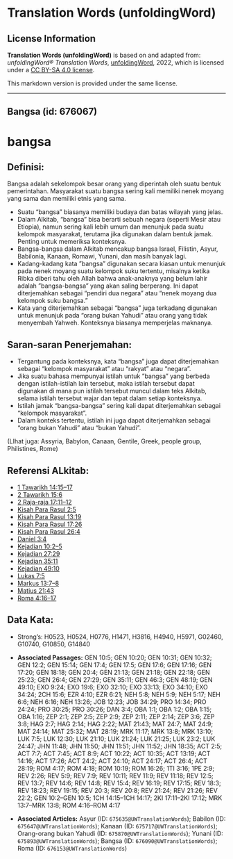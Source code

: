 # Translation Words (unfoldingWord)

## License Information

**Translation Words (unfoldingWord)** is based on and adapted from: _unfoldingWord® Translation Words_, [unfoldingWord](https://unfoldingword.org/utw), 2022, which is licensed under a [CC BY-SA 4.0 license](https://creativecommons.org/licenses/by-sa/4.0/legalcode.en).

This markdown version is provided under the same license.



--------------------------------

## Bangsa (id: 676067)

bangsa
======

Definisi:
---------

Bangsa adalah sekelompok besar orang yang diperintah oleh suatu bentuk pemerintahan. Masyarakat suatu bangsa sering kali memiliki nenek moyang yang sama dan memiliki etnis yang sama.

* Suatu “bangsa” biasanya memiliki budaya dan batas wilayah yang jelas.
* Dalam Alkitab, “bangsa” bisa berarti sebuah negara (seperti Mesir atau Etiopia), namun sering kali lebih umum dan menunjuk pada suatu kelompok masyarakat, terutama jika digunakan dalam bentuk jamak. Penting untuk memeriksa konteksnya.
* Bangsa\-bangsa dalam Alkitab mencakup bangsa Israel, Filistin, Asyur, Babilonia, Kanaan, Romawi, Yunani, dan masih banyak lagi.
* Kadang\-kadang kata ”bangsa” digunakan secara kiasan untuk menunjuk pada nenek moyang suatu kelompok suku tertentu, misalnya ketika Ribka diberi tahu oleh Allah bahwa anak\-anaknya yang belum lahir adalah ”bangsa\-bangsa” yang akan saling berperang. Ini dapat diterjemahkan sebagai “pendiri dua negara” atau “nenek moyang dua kelompok suku bangsa.”
* Kata yang diterjemahkan sebagai “bangsa” juga terkadang digunakan untuk menunjuk pada “orang bukan Yahudi” atau orang yang tidak menyembah Yahweh. Konteksnya biasanya memperjelas maknanya.

Saran\-saran Penerjemahan:
--------------------------

* Tergantung pada konteksnya, kata “bangsa” juga dapat diterjemahkan sebagai “kelompok masyarakat” atau “rakyat” atau “negara”.
* Jika suatu bahasa mempunyai istilah untuk ”bangsa” yang berbeda dengan istilah\-istilah lain tersebut, maka istilah tersebut dapat digunakan di mana pun istilah tersebut muncul dalam teks Alkitab, selama istilah tersebut wajar dan tepat dalam setiap konteksnya.
* Istilah jamak “bangsa\-bangsa” sering kali dapat diterjemahkan sebagai “kelompok masyarakat”.
* Dalam konteks tertentu, istilah ini juga dapat diterjemahkan sebagai “orang bukan Yahudi” atau “bukan Yahudi”.

(LIhat juga: Assyria, Babylon, Canaan, Gentile, Greek, people group, Philistines, Rome)

Referensi ALkitab:
------------------

* [1 Tawarikh 14:15–17](https://ref.ly/1Chr0:0)
* [2 Tawarikh 15:6](https://ref.ly/2Chr0:0)
* [2 Raja\-raja 17:11–12](https://ref.ly/2Kgs0:0)
* [Kisah Para Rasul 2:5](https://ref.ly/Acts0:0)
* [Kisah Para Rasul 13:19](https://ref.ly/Acts0:0)
* [Kisah Para Rasul 17:26](https://ref.ly/Acts0:0)
* [Kisah Para Rasul 26:4](https://ref.ly/Acts0:0)
* [Daniel 3:4](https://ref.ly/Dan3:4)
* [Kejadian 10:2–5](https://ref.ly/Gen10:2-Gen10:5)
* [Kejadian 27:29](https://ref.ly/Gen27:29)
* [Kejadian 35:11](https://ref.ly/Gen35:11)
* [Kejadian 49:10](https://ref.ly/Gen49:10)
* [Lukas 7:5](https://ref.ly/Luke7:5)
* [Markus 13:7–8](https://ref.ly/Mark13:7-Mark13:8)
* [Matius 21:43](https://ref.ly/Matt21:43)
* [Roma 4:16–17](https://ref.ly/Rom4:16-Rom4:17)

Data Kata:
----------

* Strong’s: H0523, H0524, H0776, H1471, H3816, H4940, H5971, G02460, G10740, G10850, G14840

* **Associated Passages:** GEN 10:5; GEN 10:20; GEN 10:31; GEN 10:32; GEN 12:2; GEN 15:14; GEN 17:4; GEN 17:5; GEN 17:6; GEN 17:16; GEN 17:20; GEN 18:18; GEN 20:4; GEN 21:13; GEN 21:18; GEN 22:18; GEN 25:23; GEN 26:4; GEN 27:29; GEN 35:11; GEN 46:3; GEN 48:19; GEN 49:10; EXO 9:24; EXO 19:6; EXO 32:10; EXO 33:13; EXO 34:10; EXO 34:24; 2CH 15:6; EZR 4:10; EZR 6:21; NEH 5:8; NEH 5:9; NEH 5:17; NEH 6:6; NEH 6:16; NEH 13:26; JOB 12:23; JOB 34:29; PRO 14:34; PRO 24:24; PRO 30:25; PRO 30:26; DAN 3:4; OBA 1:1; OBA 1:2; OBA 1:15; OBA 1:16; ZEP 2:1; ZEP 2:5; ZEP 2:9; ZEP 2:11; ZEP 2:14; ZEP 3:6; ZEP 3:8; HAG 2:7; HAG 2:14; HAG 2:22; MAT 21:43; MAT 24:7; MAT 24:9; MAT 24:14; MAT 25:32; MAT 28:19; MRK 11:17; MRK 13:8; MRK 13:10; LUK 7:5; LUK 12:30; LUK 21:10; LUK 21:24; LUK 21:25; LUK 23:2; LUK 24:47; JHN 11:48; JHN 11:50; JHN 11:51; JHN 11:52; JHN 18:35; ACT 2:5; ACT 7:7; ACT 7:45; ACT 8:9; ACT 10:22; ACT 10:35; ACT 13:19; ACT 14:16; ACT 17:26; ACT 24:2; ACT 24:10; ACT 24:17; ACT 26:4; ACT 28:19; ROM 4:17; ROM 4:18; ROM 10:19; ROM 16:26; 1TI 3:16; 1PE 2:9; REV 2:26; REV 5:9; REV 7:9; REV 10:11; REV 11:9; REV 11:18; REV 12:5; REV 13:7; REV 14:6; REV 14:8; REV 15:4; REV 16:19; REV 17:15; REV 18:3; REV 18:23; REV 19:15; REV 20:3; REV 20:8; REV 21:24; REV 21:26; REV 22:2; GEN 10:2–GEN 10:5; 1CH 14:15–1CH 14:17; 2KI 17:11–2KI 17:12; MRK 13:7–MRK 13:8; ROM 4:16–ROM 4:17
* **Associated Articles:** Asyur (ID: `675635@UWTranslationWords`); Babilon (ID: `675647@UWTranslationWords`); Kanaan (ID: `675717@UWTranslationWords`); Orang-orang bukan Yahudi (ID: `675870@UWTranslationWords`); Yunani (ID: `675893@UWTranslationWords`); Bangsa (ID: `676090@UWTranslationWords`); Roma (ID: `676153@UWTranslationWords`)

